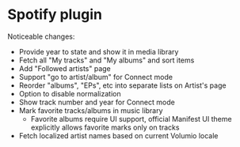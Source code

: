 # Spotify plugin

Noticeable changes:

- Provide year to state and show it in media library
- Fetch all "My tracks" and "My albums" and sort items
- Add "Followed artists" page
- Support "go to artist/album" for Connect mode
- Reorder "albums", "EPs", etc into separate lists on Artist's page
- Option to disable normalization
- Show track number and year for Connect mode
- Mark favorite tracks/albums in music library
  - Favorite albums require UI support, official Manifest UI theme explicitly allows favorite marks only on tracks
- Fetch localized artist names based on current Volumio locale
